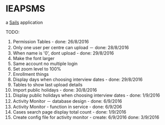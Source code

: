 # IEAPSMS

a [Sails](http://sailsjs.org) application

TODO:

1. Permission Tables - done: 26/8/2016
2. Only one user per centre can upload － done: 28/8/2016
3. When name is '0', dont upload - done: 29/8/2016
4. Make the font larger
5. Same account no multiple login
6. Set zoom level to 100%
7. Enrollment things
8. Display days when choosing interview dates - done: 29/8/2016
9. Tables to show last upload details
10. Import public holidays - done: 30/8/2016
11. Display public holidays when choosing interview dates - done: 1/9/2016
12. Activity Monitor － database design - done: 6/9/2016
13. Activity Monitor - function in service - done: 6/9/206
14. Cases search page display total count - done: 1/9/2016
15. Create config file for activity monitor - create: 6/9/2016 done: 3/9/2016
